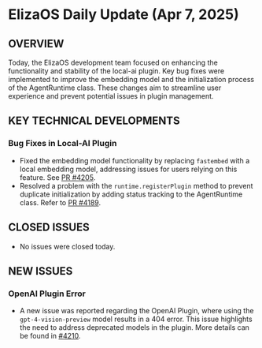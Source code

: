 # ElizaOS Daily Update (Apr 7, 2025)

## OVERVIEW 
Today, the ElizaOS development team focused on enhancing the functionality and stability of the local-ai plugin. Key bug fixes were implemented to improve the embedding model and the initialization process of the AgentRuntime class. These changes aim to streamline user experience and prevent potential issues in plugin management.

## KEY TECHNICAL DEVELOPMENTS

### Bug Fixes in Local-AI Plugin
- Fixed the embedding model functionality by replacing `fastembed` with a local embedding model, addressing issues for users relying on this feature. See [PR #4205](https://github.com/elizaos/eliza/pull/4205).
- Resolved a problem with the `runtime.registerPlugin` method to prevent duplicate initialization by adding status tracking to the AgentRuntime class. Refer to [PR #4189](https://github.com/elizaos/eliza/pull/4189).

## CLOSED ISSUES
- No issues were closed today.

## NEW ISSUES

### OpenAI Plugin Error
- A new issue was reported regarding the OpenAI Plugin, where using the `gpt-4-vision-preview` model results in a 404 error. This issue highlights the need to address deprecated models in the plugin. More details can be found in [#4210](https://github.com/elizaos/eliza/issues/4210).